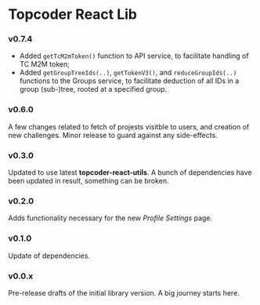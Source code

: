 # Topcoder React Lib

### v0.7.4
- Added `getTcM2mToken()` function to API service, to facilitate handling of
  TC M2M token;
- Added `getGroupTreeIds(..)`, `getTokenV3()`, and `reduceGroupIds(..)`
  functions to the Groups service, to facilitate deduction of all IDs in a group
  (sub-)tree, rooted at a specified group.

### v0.6.0
A few changes related to fetch of projests visitble to users, and creation of
new challenges. Minor release to guard against any side-effects.

### v0.3.0
Updated to use latest **topcoder-react-utils**. A bunch of dependencies have
been updated in result, something can be broken.

### v0.2.0
Adds functionality necessary for the new *Profile Settings* page.

### v0.1.0
Update of dependencies.

### v0.0.x
Pre-release drafts of the initial library version. A big journey starts here.
